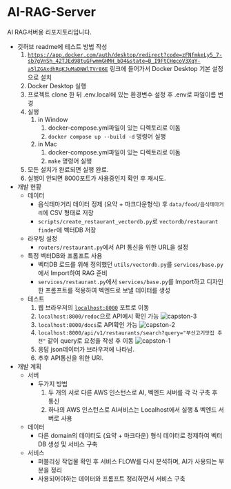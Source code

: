 # AI-RAG-Server
AI RAG서버용 리포지토리입니다.

- 깃허브 readme에 테스트 방법 작성
    1. [`https://app.docker.com/auth/desktop/redirect?code=zFNfmkeLy5_7-sb7gVnSh_42TJEd98tuGFwmmGHMH_bD4&state=B_I9FtCHqcoV3XqY-a5lZGAxdhRqKJuMaDNWlTVr86E`](https://app.docker.com/auth/desktop/redirect?code=zFNfmkeLy5_7-sb7gVnSh_42TJEd98tuGFwmmGHMH_bD4&state=B_I9FtCHqcoV3XqY-a5lZGAxdhRqKJuMaDNWlTVr86E) 링크에 들어가서 Docker Desktop 기본 설정으로 설치
    2. Docker Desktop 실행 
    3. 프로젝트 clone 한 뒤 .env.local에 있는 환경변수 설정 후 .env로 파일이름 변경
    4. 실행
        1. in Window
            1. docker-compose.yml파일이 있는 디렉토리로 이돔
            2. `docker compose up --build -d` 명령어 실행
        2. in Mac
            1. docker-compose.yml파일이 있는 디렉토리로 이돔
            2. `make` 명령어 실행
    5. 모든 설치가 완료되면 실행 완료.
    6. 실행이 안되면 8000포트가 사용중인지 확인 후 재시도.
- 개발 현황
    - 데이터
        - 음식테마거리 데이터 정제 (요약 + 마크다운형식) 후 `data/food/음식테마거리`에 CSV 형태로 저장
        - `scripts/create_restaurant_vectordb.py`로 `vectordb/restaurant finder`에 벡터DB 저장
    - 라우팅 설정
        - `routers/restaurant.py`에서 API 통신을 위한 URL을 설정
    - 특정 벡터DB와 프롬프트 사용
        - 벡터DB 로드를 위해 정의했던 `utils/vectordb.py`를 `services/base.py`에서 Import하여 RAG 준비
        - `services/restaurant.py`에서 `services/base.py`를 Import하고 디자인한 프롬프트를 적용하여 벡엔드로 보낼 데이터를 생성
    - 테스트
        1. 웹 브라우저의 [`localhost:8000`](http://localhost:8000) 포트로 이동
        2. `localhost:8000/redoc`으로 API예시 확인 가능
           ![capston-3](https://github.com/user-attachments/assets/846c4b7a-c5c7-4525-a15c-184b888f5684)
        4. `localhost:8000/docs`로 API확인 가능
           ![capston-2](https://github.com/user-attachments/assets/69d4217f-34b1-44e2-a547-f158cc11722f)
        5. `localhost:8000/api/v1/restaurants/search?query="부산고기맛집 추천"` 같이 query로 요청을 작성 후 이동
           ![capston-1](https://github.com/user-attachments/assets/8926c8e5-a74e-4ec4-a554-48ce82fb9bec)
        6. 응답 json데이터가 브라우저에 나타남.
        7. 추후 API통신을 위한 URI. 
- 개발 계획
    - 서버
        - 두가지 방법
            1. 두 개의 서로 다른 AWS 인스턴스로 AI, 벡엔드 서버를 각 각 구축 후 통신
            2. 하나의 AWS 인스턴스로 AI서비스는 Localhost에서 실행 & 벡엔드 서버로 사용
    - 데이터
        - 다른 domain의 데이터도 {요약 + 마크다운} 형식 데이터로 정제하여 벡터DB 생성 및 서비스 구축
    - 서비스
        - 퍼블리싱 작업물 확인 후 서비스 FLOW를 다시 분석하며, AI가 사용되는 부분을 정리
        - 사용되어야하는 데이터와 프롬프트 정리하면서 서비스 구축
